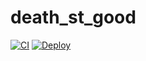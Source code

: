 # death_st_good
[![CI](https://github.com/koba-masa/death_st_good/actions/workflows/ci.yml/badge.svg)](https://github.com/koba-masa/death_st_good/actions/workflows/ci.yml)
[![Deploy](https://github.com/koba-masa/death_st_good/actions/workflows/deploy.yml/badge.svg)](https://github.com/koba-masa/death_st_good/actions/workflows/deploy.yml)
